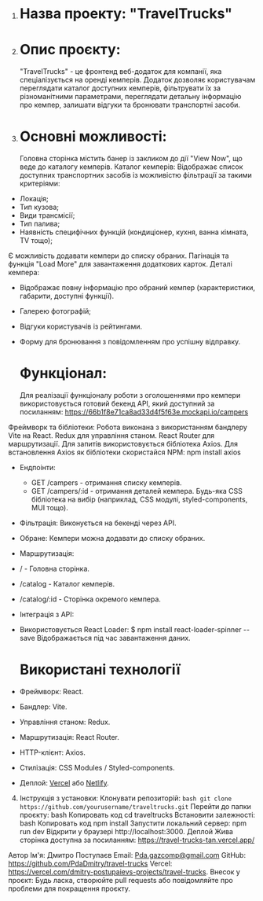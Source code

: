 1.  # Назва проекту: "TravelTrucks"
2.  # Опис проєкту:
    "TravelTrucks" - це фронтенд веб-додаток для компанії, яка спеціалізується на оренді кемперів.
    Додаток дозволяє користувачам переглядати каталог доступних кемперів, фільтрувати їх за
    різноманітними параметрами, переглядати детальну інформацію про кемпер, залишати відгуки та
    бронювати транспортні засоби.
3.  # Основні можливості:
    Головна сторінка містить банер із закликом до дії "View Now", що веде до каталогу кемперів.
    Каталог кемперів: Відображає список доступних транспортних засобів із можливістю фільтрації за
    такими критеріями:

- Локація;
- Тип кузова;
- Види трансмісії;
- Тип палива;
- Наявність специфічних функцій (кондиціонер, кухня, ванна кімната, TV тощо);

Є можливість додавати кемпери до списку обраних. Пагінація та функція "Load More" для завантаження
додаткових карток. Деталі кемпера:

- Відображає повну інформацію про обраний кемпер (характеристики, габарити, доступні функції).
- Галерею фотографій;
- Відгуки користувачів із рейтингами.
- Форму для бронювання з повідомленням про успішну відправку.

  # Функціонал:

  Для реалізації функціоналу роботи з оголошеннями про кемпери використовується готовий бекенд API,
  який доступний за посиланням: https://66b1f8e71ca8ad33d4f5f63e.mockapi.io/campers

Фреймворк та бібліотеки: Робота виконана з використанням бандлеру Vite на React. Redux для
управління станом. React Router для маршрутизації. Для запитів використовується бібліотека Axios.
Для встановлення Axios як бібліотеки скористайся NPM: npm install axios

- Ендпоінти:
  - GET /campers - отримання списку кемперів.
  - GET /campers/:id - отримання деталей кемпера. Будь-яка CSS бібліотека на вибір (наприклад, CSS
    модулі, styled-components, MUI тощо).
- Фільтрація: Виконується на бекенді через API.
- Обране: Кемпери можна додавати до списку обраних.
- Маршрутизація:
- / - Головна сторінка.
- /catalog - Каталог кемперів.
- /catalog/:id - Сторінка окремого кемпера.
- Інтеграція з API:
- Використовується React Loader: $ npm install react-loader-spinner --save Відображається під час
  завантаження даних.

  # Використані технології

- Фреймворк: React.
- Бандлер: Vite.
- Управління станом: Redux.
- Маршрутизація: React Router.
- HTTP-клієнт: Axios.
- Стилізація: CSS Modules / Styled-components.
- Деплой: [Vercel](https://vercel.com) або [Netlify](https://netlify.com).

4. Інструкція з установки: Клонувати репозиторій:
   `bash git clone https://github.com/yourusername/traveltrucks.git` Перейти до папки проєкту: bash
   Копировать код cd traveltrucks Встановити залежності: bash Копировать код npm install Запустити
   локальний сервер: npm run dev Відкрити у браузері http://localhost:3000. Деплой Жива сторінка
   доступна за посиланням: https://travel-trucks-tan.vercel.app/

Автор Ім'я: Дмитро Поступаєв Email: Pda.gazcomp@gmail.com GitHub:
https://github.com/PdaDmitry/travel-trucks Vercel:
https://vercel.com/dmitry-postupaievs-projects/travel-trucks. Внесок у проєкт: Будь ласка, створюйте
pull requests або повідомляйте про проблеми для покращення проєкту.
